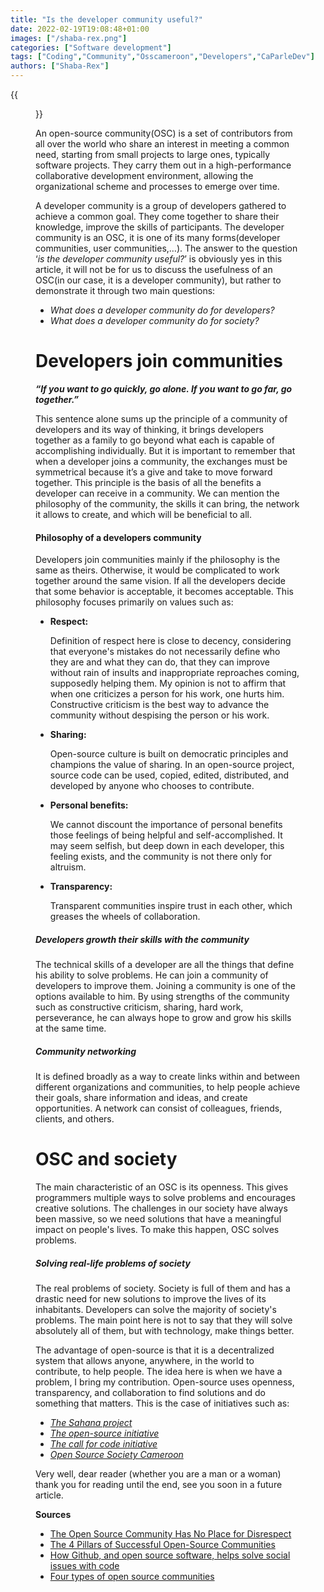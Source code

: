 ```yaml
---
title: "Is the developer community useful?"
date: 2022-02-19T19:08:48+01:00
images: ["/shaba-rex.png"]
categories: ["Software development"]
tags: ["Coding","Community","Osscameroon","Developers","CaParleDev"]
authors: ["Shaba-Rex"]
---
```


{{<figure src="/is-developer-community-useful/osslogo.png"  alt="Open source community">}}

An open-source community(OSC) is a set of contributors from all over the world who share an interest in meeting a common need, starting from small projects to large ones, typically software projects. They carry them out in a high-performance collaborative development environment, allowing the organizational scheme and processes to emerge over time.

A developer community is a group of developers gathered to achieve a common goal. They come together to share their knowledge, improve the skills of participants. The developer community is an OSC, it is one of its many forms(developer communities, user communities,…). The answer to the question ‘*is the developer community useful?*’ is obviously yes in this article, it will not be for us to discuss the usefulness of an OSC(in our case, it is a developer community), but rather to demonstrate it through two main questions:

* *What does a developer community do for developers?*
* *What does a developer community do for society?*


# Developers join communities

***“If you want to go quickly, go alone. If you want to go far, go together.”***

This sentence alone sums up the principle of a community of developers and its way of thinking, it brings developers together as a family to go beyond what each is capable of accomplishing individually. But it is important to remember that when a developer joins a community, the exchanges must be symmetrical because it’s a give and take to move forward together. This principle is the basis of all the benefits a developer can receive in a community. We can mention the philosophy of the community, the skills it can bring, the network it allows to create, and which will be beneficial to all.

#### Philosophy of a  developers community

Developers join communities mainly if the philosophy is the same as theirs. Otherwise, it would be complicated to work together around the same vision. If all the developers decide that some behavior is acceptable, it becomes acceptable. This philosophy focuses primarily on values ​​such as:

* **Respect:**

	Definition of respect here is close to decency, considering that everyone's mistakes do not necessarily define who they are and what they can do, that they can improve without rain of insults and inappropriate reproaches coming, supposedly helping them.
	My opinion is not to affirm that when one criticizes a person for his work, one hurts him. Constructive criticism is the best way to advance the community without despising the person or his work.

* **Sharing:**

	Open-source culture is built on democratic principles and champions the value of sharing. In an open-source project, source code can be used, copied, edited, distributed, and developed by anyone who chooses to contribute.

* **Personal benefits:**

	We cannot discount the importance of personal benefits those feelings of being helpful and self-accomplished. It may seem selfish, but deep down in each developer, this feeling exists, and the community is not there only for altruism.

* **Transparency:**

	Transparent communities inspire trust in each other, which greases the wheels of collaboration.


##### Developers growth their skills with the community

The technical skills of a developer are all the things that define his ability to solve problems. He can join a community of developers to improve them. Joining a community is one of the options available to him. By using strengths of the community such as constructive criticism, sharing, hard work, perseverance, he can always hope to grow and grow his skills at the same time.


##### Community networking

It is defined broadly as a way to create links within and between different organizations and communities, to help people achieve their goals, share information and ideas, and create opportunities. A network can consist of colleagues, friends, clients, and others.


# OSC and society

The main characteristic of an OSC is its openness. This gives programmers multiple ways to solve problems and encourages creative solutions. The challenges in our society have always been massive, so we need solutions that have a meaningful impact on people's lives. To make this happen, OSC solves problems.

##### Solving real-life problems of society

The real problems of society. Society is full of them and has a drastic need for new solutions to improve the lives of its inhabitants. Developers can solve the majority of society's problems. The main point here is not to say that they will solve absolutely all of them, but with technology, make things better.

The advantage of open-source is that it is a decentralized system that allows anyone, anywhere, in the world to contribute, to help people. The idea here is when we have a problem, I bring my contribution. Open-source uses openness, transparency, and collaboration to find solutions and do something that matters. This is the case of initiatives such as:

* *[The Sahana project](https://sahanafoundation.org/about/)*
* *[The open-source initiative](https://opensource.org/about)*
* *[The call for code initiative](https://developer.ibm.com/callforcode/)*
* *[Open Source Society Cameroon](https://osscameroon.com/)*

Very well, dear reader (whether you are a man or a woman) thank you for reading until the end, see you soon in a future article.

**Sources**
* [The Open Source Community Has No Place for Disrespect](https://medium.com/@d4nyll/the-open-source-community-have-no-place-for-disrespect-70c85d473332)
* [The 4 Pillars of Successful Open-Source Communities](https://maximilianmichels.com/2020/the-4-pillars-of-successful-open-source-communities/)
* [How Github, and open source software, helps solve social issues with code](https://www.smh.com.au/technology/how-github-and-open-source-software-helps-solve-social-issues-with-code-20181029-p50clq.html)
* [Four types of open source communities](https://opensource.com/business/13/6/four-types-organizational-structures-within-open-source-communities)